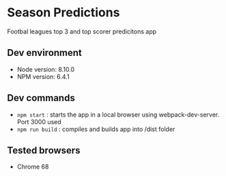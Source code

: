 # Season Predictions 
Footbal leagues top 3 and top scorer predicitons app

## Dev environment

- Node version: 8.10.0
- NPM version: 6.4.1

## Dev commands

- `npm start` : starts the app in a local browser using webpack-dev-server. Port 3000 used
- `npm run build` : compiles and builds app into /dist folder 

## Tested browsers

- Chrome 68
